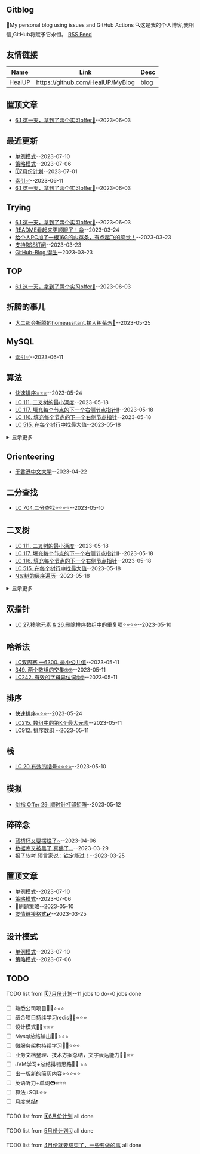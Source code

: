 ## Gitblog
🤳My personal blog using issues and GitHub Actions
🔍这是我的个人博客,我相信,GitHub将赋予它永恒。
[RSS Feed](https://raw.githubusercontent.com/HealUP/MyBlog/master/feed.xml)
## 友情链接
| Name | Link | Desc | 
 | ---- | ---- | ---- |
| HealUP | https://github.com/HealUP/MyBlog | blog |
## 置顶文章
- [6.1 这一天，拿到了两个实习offer🍾](https://github.com/HealUP/MyBlog/issues/36)--2023-06-03
## 最近更新
- [单例模式](https://github.com/HealUP/MyBlog/issues/40)--2023-07-10
- [策略模式](https://github.com/HealUP/MyBlog/issues/39)--2023-07-06
- [🗓️7月份计划](https://github.com/HealUP/MyBlog/issues/38)--2023-07-01
- [索引✅](https://github.com/HealUP/MyBlog/issues/37)--2023-06-11
- [6.1 这一天，拿到了两个实习offer🍾](https://github.com/HealUP/MyBlog/issues/36)--2023-06-03
## Trying
- [6.1 这一天，拿到了两个实习offer🍾](https://github.com/HealUP/MyBlog/issues/36)--2023-06-03
- [README看起来更顺眼了！😁](https://github.com/HealUP/MyBlog/issues/4)--2023-03-24
- [给个人PC加了一根16G的内存条，有点起飞的感觉！](https://github.com/HealUP/MyBlog/issues/3)--2023-03-23
- [支持RSS订阅](https://github.com/HealUP/MyBlog/issues/2)--2023-03-23
- [GitHub-Blog 诞生](https://github.com/HealUP/MyBlog/issues/1)--2023-03-23
## TOP
- [6.1 这一天，拿到了两个实习offer🍾](https://github.com/HealUP/MyBlog/issues/36)--2023-06-03
## 折腾的事儿
- [大二那会折腾的homeassitant,接入树莓派👣](https://github.com/HealUP/MyBlog/issues/34)--2023-05-25
## MySQL
- [索引✅](https://github.com/HealUP/MyBlog/issues/37)--2023-06-11
## 算法
- [快速排序⭐⭐⭐](https://github.com/HealUP/MyBlog/issues/33)--2023-05-24
- [LC 111. 二叉树的最小深度](https://github.com/HealUP/MyBlog/issues/32)--2023-05-18
- [LC 117. 填充每个节点的下一个右侧节点指针II](https://github.com/HealUP/MyBlog/issues/31)--2023-05-18
- [LC 116. 填充每个节点的下一个右侧节点指针](https://github.com/HealUP/MyBlog/issues/30)--2023-05-18
- [LC 515. 在每个树行中找最大值](https://github.com/HealUP/MyBlog/issues/29)--2023-05-18
<details><summary>显示更多</summary>

- [N叉树的层序遍历](https://github.com/HealUP/MyBlog/issues/28)--2023-05-18
- [LC 637. 二叉树的层平均值](https://github.com/HealUP/MyBlog/issues/27)--2023-05-18
- [LC107. 二叉树的层次遍历](https://github.com/HealUP/MyBlog/issues/26)--2023-05-18
- [LC 102.二叉树的层序遍历](https://github.com/HealUP/MyBlog/issues/25)--2023-05-18
- [剑指 Offer 29. 顺时针打印矩阵](https://github.com/HealUP/MyBlog/issues/24)--2023-05-12
- [LC 226.翻转二叉树 ⭐⭐⭐⭐](https://github.com/HealUP/MyBlog/issues/23)--2023-05-12
- [LC双周赛 —6300. 最小公共值](https://github.com/HealUP/MyBlog/issues/22)--2023-05-11
- [349. 两个数组的交集🤓🤓](https://github.com/HealUP/MyBlog/issues/21)--2023-05-11
- [时间复杂度❗](https://github.com/HealUP/MyBlog/issues/20)--2023-05-11
- [LC242. 有效的字母异位词🤓🤓](https://github.com/HealUP/MyBlog/issues/19)--2023-05-11
- [LC215. 数组中的第K个最大元素](https://github.com/HealUP/MyBlog/issues/18)--2023-05-11
- [LC912. 排序数组 ](https://github.com/HealUP/MyBlog/issues/17)--2023-05-11
- [LC 20.有效的括号⭐⭐⭐⭐](https://github.com/HealUP/MyBlog/issues/16)--2023-05-10
- [LC 704.二分查找⭐⭐⭐⭐](https://github.com/HealUP/MyBlog/issues/15)--2023-05-10
- [LC 27.移除元素 & 26.删除排序数组中的重复项⭐⭐⭐⭐](https://github.com/HealUP/MyBlog/issues/14)--2023-05-10
</details>

## Orienteering
- [于香港中文大学](https://github.com/HealUP/MyBlog/issues/12)--2023-04-22
## 二分查找
- [LC 704.二分查找⭐⭐⭐⭐](https://github.com/HealUP/MyBlog/issues/15)--2023-05-10
## 二叉树
- [LC 111. 二叉树的最小深度](https://github.com/HealUP/MyBlog/issues/32)--2023-05-18
- [LC 117. 填充每个节点的下一个右侧节点指针II](https://github.com/HealUP/MyBlog/issues/31)--2023-05-18
- [LC 116. 填充每个节点的下一个右侧节点指针](https://github.com/HealUP/MyBlog/issues/30)--2023-05-18
- [LC 515. 在每个树行中找最大值](https://github.com/HealUP/MyBlog/issues/29)--2023-05-18
- [N叉树的层序遍历](https://github.com/HealUP/MyBlog/issues/28)--2023-05-18
<details><summary>显示更多</summary>

- [LC 637. 二叉树的层平均值](https://github.com/HealUP/MyBlog/issues/27)--2023-05-18
- [LC107. 二叉树的层次遍历](https://github.com/HealUP/MyBlog/issues/26)--2023-05-18
- [LC 102.二叉树的层序遍历](https://github.com/HealUP/MyBlog/issues/25)--2023-05-18
- [LC 226.翻转二叉树 ⭐⭐⭐⭐](https://github.com/HealUP/MyBlog/issues/23)--2023-05-12
</details>

## 双指针
- [LC 27.移除元素 & 26.删除排序数组中的重复项⭐⭐⭐⭐](https://github.com/HealUP/MyBlog/issues/14)--2023-05-10
## 哈希法
- [LC双周赛 —6300. 最小公共值](https://github.com/HealUP/MyBlog/issues/22)--2023-05-11
- [349. 两个数组的交集🤓🤓](https://github.com/HealUP/MyBlog/issues/21)--2023-05-11
- [LC242. 有效的字母异位词🤓🤓](https://github.com/HealUP/MyBlog/issues/19)--2023-05-11
## 排序
- [快速排序⭐⭐⭐](https://github.com/HealUP/MyBlog/issues/33)--2023-05-24
- [LC215. 数组中的第K个最大元素](https://github.com/HealUP/MyBlog/issues/18)--2023-05-11
- [LC912. 排序数组 ](https://github.com/HealUP/MyBlog/issues/17)--2023-05-11
## 栈
- [LC 20.有效的括号⭐⭐⭐⭐](https://github.com/HealUP/MyBlog/issues/16)--2023-05-10
## 模拟
- [剑指 Offer 29. 顺时针打印矩阵](https://github.com/HealUP/MyBlog/issues/24)--2023-05-12
## 碎碎念
- [蓝桥杯又要摆烂了~](https://github.com/HealUP/MyBlog/issues/10)--2023-04-06
- [数据库又被黑了 真佛了...](https://github.com/HealUP/MyBlog/issues/9)--2023-03-29
- [报了软考 预言家说：铁定能过！](https://github.com/HealUP/MyBlog/issues/8)--2023-03-25
## 置顶文章
- [单例模式](https://github.com/HealUP/MyBlog/issues/40)--2023-07-10
- [策略模式](https://github.com/HealUP/MyBlog/issues/39)--2023-07-06
- [📌刷题策略](https://github.com/HealUP/MyBlog/issues/13)--2023-05-10
- [友情链接格式✔️](https://github.com/HealUP/MyBlog/issues/7)--2023-03-25
## 设计模式
- [单例模式](https://github.com/HealUP/MyBlog/issues/40)--2023-07-10
- [策略模式](https://github.com/HealUP/MyBlog/issues/39)--2023-07-06
## TODO
TODO list from [🗓️7月份计划](https://github.com/HealUP/MyBlog/issues/38)--11 jobs to do--0 jobs done
- [ ] 熟悉公司项目🧑‍💻⭐⭐⭐
- [ ] 结合项目持续学习redis🧑‍💻⭐⭐⭐
- [ ] 设计模式🧑‍💻⭐⭐⭐
- [ ] Mysql总结输出🧑‍💻⭐⭐⭐
- [ ] 微服务架构持续学习🧑‍💻⭐⭐⭐
- [ ] 业务文档整理、技术方案总结，文字表达能力🧑‍💻⭐⭐
- [ ] JVM学习+总结排错思路🧑‍💻 ⭐⭐
- [ ] 出一版新的简历内容⭐⭐⭐⭐⭐
- [ ] 英语听力+单词🚇⭐⭐⭐
- [ ] 算法+SQL⭐⭐
- [ ] 月度总结❗

TODO list from [🗓️6月份计划](https://github.com/HealUP/MyBlog/issues/35) all done

TODO list from [5月份计划🗓️](https://github.com/HealUP/MyBlog/issues/11) all done

TODO list from [4月份就要结束了，一些要做的事](https://github.com/HealUP/MyBlog/issues/6) all done


